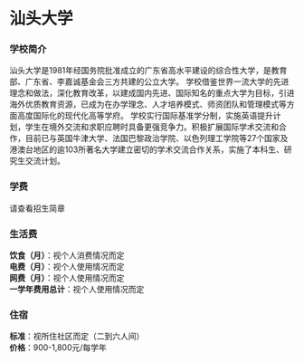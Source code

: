 # 汕头大学
### 学校简介
汕头大学是1981年经国务院批准成立的广东省高水平建设的综合性大学，是教育部、广东省、李嘉诚基金会三方共建的公立大学。 学校借鉴世界一流大学的先进理念和做法，深化教育改革，以建成国内先进、国际知名的重点大学为目标，引进海外优质教育资源，已成为在办学理念、人才培养模式、师资团队和管理模式等方面高度国际化的现代化高等学府。 学校实行国际基准学分制，实施英语提升计划，学生在境外交流和求职应聘时具备更强竞争力。积极扩展国际学术交流和合作，目前已与英国牛津大学、法国巴黎政治学院、以色列理工学院等27个国家及港澳台地区的逾103所著名大学建立密切的学术交流合作关系，实施了本科生、研究生交流计划。

### 学费
请查看招生简章

### 生活费
**饮食（月）**：视个人消费情况而定  
**电费（月）**：视个人使用情况而定  
**网费（月）**：视个人使用情况而定  
**一学年费用总计**：视个人使用情况而定  

### 住宿
**标准**：视所住社区而定（二到六人间）  
**价格**：900-1,800元/每学年  
